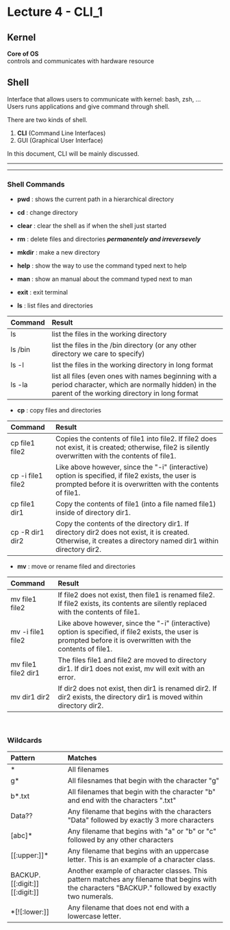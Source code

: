 # Lecture 4 - CLI_1


## Kernel
**Core of OS** <br>
controls and communicates with hardware resource

## Shell
Interface that allows users to communicate with kernel: bash, zsh, ...<br>
Users runs applications and give command through shell.

There are two kinds of shell.<br>
1. **CLI**
(Command Line Interfaces)
2. GUI
(Graphical User Interface)

In this document, CLI will be mainly discussed.

---
---

### Shell Commands

- **pwd** : shows the current path in a hierarchical directory

- **cd** : change directory

- **clear** : clear the shell as if when the shell just started

- **rm** : delete files and directories ***permanentely and irreversevely***

- **mkdir** : make a new directory

- **help** : show the way to use the command typed next to help

- **man** : show an manual about the command typed next to man

- **exit** : exit terminal

- **ls** : list files and directories

|Command|Result|
|:---|:---|
|ls|list the files in the working directory|
|ls /bin|list the files in the /bin directory (or any other directory we care to specify)|
|ls -l|list the files in the working directory in long format|
|ls -la|list all files (even ones with names beginning with a period character, which are normally hidden) in the parent of the working directory in long format|

- **cp** : copy files and directories

|Command|Result|
|:---|:---|
|cp file1 file2|Copies the contents of file1 into file2. If file2 does not exist, it is created; otherwise, file2 is silently overwritten with the contents of file1.|
|cp -i file1 file2|Like above however, since the "-i" (interactive) option is specified, if file2 exists, the user is prompted before it is overwritten with the contents of file1.|
|cp file1 dir1|Copy the contents of file1 (into a file named file1) inside of directory dir1.|
|cp -R dir1 dir2|Copy the contents of the directory dir1. If directory dir2 does not exist, it is created. Otherwise, it creates a directory named dir1 within directory dir2.|

- **mv** : move or rename filed and directories

|Command|Result|
|:---|:---|
|mv file1 file2|If file2 does not exist, then file1 is renamed file2. If file2 exists, its contents are silently replaced with the contents of file1.|
|mv -i file1 file2|Like above however, since the "-i" (interactive) option is specified, if file2 exists, the user is prompted before it is overwritten with the contents of file1.|
|mv file1 file2 dir1|The files file1 and file2 are moved to directory dir1. If dir1 does not exist, mv will exit with an error.|
|mv dir1 dir2|If dir2 does not exist, then dir1 is renamed dir2. If dir2 exists, the directory dir1 is moved within directory dir2.|

<br>

### Wildcards

|Pattern|Matches|
|:---|:---|
|*|All filenames|
|g*|All filesnames that begin with the character "g"|
|b*.txt|All filenames that begin with the character "b" and end with the characters ".txt"|
|Data??|Any filename that begins with the characters "Data" followed by exactly 3 more characters|
|[abc]*|Any filename that begins with "a" or "b" or "c" followed by any other characters|
|[[:upper:]]*|Any filename that begins with an uppercase letter. This is an example of a character class.|
|BACKUP.[[:digit:]][[:digit:]]|Another example of character classes. This pattern matches any filename that begins with the characters "BACKUP." followed by exactly two numerals.|
|*[![:lower:]]|Any filename that does not end with a lowercase letter.|